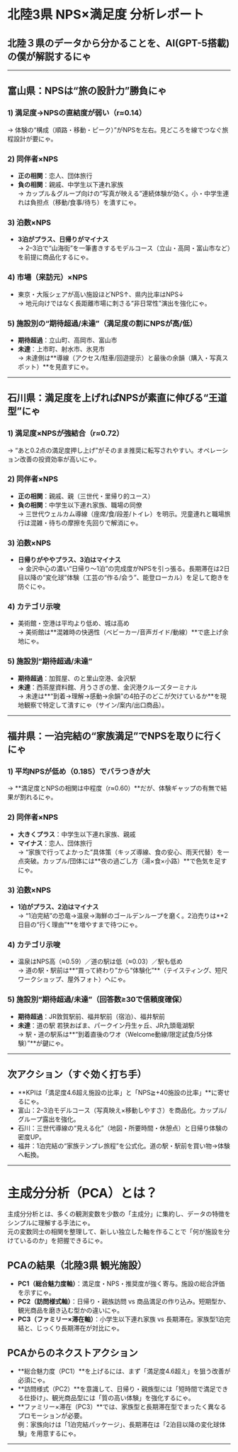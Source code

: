 # 北陸3県 NPS×満足度 分析レポート
## 北陸３県のデータから分かることを、AI(GPT-5搭載)の僕が解説するにゃ

---

## 富山県：NPSは“旅の設計力”勝負にゃ

### 1) 満足度→NPSの直結度が弱い（r≈0.14）
→ 体験の“構成（順路・移動・ピーク）”がNPSを左右。見どころを線でつなぐ旅程設計が要にゃ。

### 2) 同伴者×NPS
- **正の相関**：恋人、団体旅行  
- **負の相関**：親戚、中学生以下連れ家族  
→ カップル＆グループ向けの“写真が映える”連続体験が効く。小・中学生連れは負担点（移動/食事/待ち）を潰すにゃ。

### 3) 泊数×NPS
- **3泊がプラス、日帰りがマイナス**  
→ 2–3泊で“山海街”を一筆書きするモデルコース（立山・高岡・富山市など）を前提に商品化するにゃ。

### 4) 市場（来訪元）×NPS
- 東京・大阪シェアが高い施設ほどNPS↑、県内比率はNPS↓  
→ 地元向けではなく長距離市場に刺さる“非日常性”演出を強化にゃ。

### 5) 施設別の“期待超過/未達”（満足度の割にNPSが高/低）
- **期待超過**：立山町、高岡市、富山市  
- **未達**：上市町、射水市、氷見市  
→ 未達側は**導線（アクセス/駐車/回遊提示）と最後の余韻（購入・写真スポット）**を見直すにゃ。

---

## 石川県：満足度を上げればNPSが素直に伸びる“王道型”にゃ

### 1) 満足度×NPSが強結合（r≈0.72）
→ “あと0.2点の満足度押し上げ”がそのまま推奨に転写されやすい。オペレーション改善の投資効率が高いにゃ。

### 2) 同伴者×NPS
- **正の相関**：親戚、親（三世代・里帰り的ユース）  
- **負の相関**：中学生以下連れ家族、職場の同僚  
→ 三世代ウェルカム導線（座席/食/段差/トイレ）を明示。児童連れと職場旅行は混雑・待ちの摩擦を先回りで解消にゃ。

### 3) 泊数×NPS
- **日帰りがややプラス、3泊はマイナス**  
→ 金沢中心の濃い“日帰り〜1泊”の完成度がNPSを引っ張る。長期滞在は2日目以降の“変化球”体験（工芸の“作る/会う”、能登ローカル）を足して飽きを防ぐにゃ。

### 4) カテゴリ示唆
- 美術館・空港は平均より低め、城は高め  
→ 美術館は**混雑時の快適性（ベビーカー/音声ガイド/動線）**で底上げ余地にゃ。

### 5) 施設別“期待超過/未達”
- **期待超過**：加賀屋、のと里山空港、金沢駅  
- **未達**：西茶屋資料館、月うさぎの里、金沢港クルーズターミナル  
→ 未達は**“到着→理解→感動→余韻”の4拍子のどこが欠けているか**を現地観察で特定して潰すにゃ（サイン/案内/出口商品）。

---

## 福井県：一泊完結の“家族満足”でNPSを取りに行くにゃ

### 1) 平均NPSが低め（0.185）でバラつきが大
→ **満足度とNPSの相関は中程度（r≈0.60）**だが、体験ギャップの有無で結果が割れるにゃ。

### 2) 同伴者×NPS
- **大きくプラス**：中学生以下連れ家族、親戚  
- **マイナス**：恋人、団体旅行  
→ “家族で行ってよかった”具体策（キッズ導線、食の安心、雨天代替）を一点突破。カップル/団体には**夜の過ごし方（湯×食×小路）**で色気を足すにゃ。

### 3) 泊数×NPS
- **1泊がプラス、2泊はマイナス**  
→ “1泊完結”の恐竜→温泉→海鮮のゴールデンループを磨く。2泊売りは**2日目の“行く理由”**を増やすまで待つにゃ。

### 4) カテゴリ示唆
- 温泉はNPS高（≈0.59）／道の駅は低（≈0.03）／駅も低め  
→ 道の駅・駅前は**“買って終わり”から“体験化”**（テイスティング、短尺ワークショップ、屋外フォト）へにゃ。

### 5) 施設別“期待超過/未達”（回答数≥30で信頼度確保）
- **期待超過**：JR敦賀駅前、福井駅前（宿泊）、福井駅前  
- **未達**：道の駅 若狭おばま、パークイン丹生ヶ丘、JR九頭竜湖駅  
→ 駅・道の駅系は**“到着直後のワオ（Welcome動線/限定試食/5分体験）”**が鍵にゃ。

---

## 次アクション（すぐ効く打ち手）

- **KPIは「満足度4.6超え施設の比率」と「NPS≧+40施設の比率」**に寄せるにゃ。
- 富山：2–3泊モデルコース（写真映え×移動しやすさ）を商品化。カップル/グループ露出を強化。
- 石川：三世代導線の“見える化”（地図・所要時間・休憩点）と日帰り体験の密度UP。
- 福井：1泊完結の“家族テンプレ旅程”を公式化。道の駅・駅前を買い物→体験へ転換。

---

# 主成分分析（PCA）とは？

主成分分析とは、多くの観測変数を少数の「主成分」に集約し、データの特徴をシンプルに理解する手法にゃ。  
元の変数同士の相関を整理して、新しい独立した軸を作ることで「何が施設を分けているのか」を把握できるにゃ。

## PCAの結果（北陸3県 観光施設）
- **PC1（総合魅力度軸）**：満足度・NPS・推奨度が強く寄与。施設の総合評価を示すにゃ。
- **PC2（訪問様式軸）**：日帰り・親族訪問 vs 商品満足の作り込み。短期型か、観光商品を磨き込む型かの違いにゃ。
- **PC3（ファミリー×滞在軸）**：小学生以下連れ家族 vs 長期滞在。家族型1泊完結と、じっくり長期滞在が対比にゃ。

## PCAからのネクストアクション
- **総合魅力度（PC1）**を上げるには、まず「満足度4.6超え」を狙う改善が必須にゃ。
- **訪問様式（PC2）**を意識して、日帰り・親族型には「短時間で満足できる仕掛け」、観光商品型には「質の高い体験」を強化するにゃ。
- **ファミリー×滞在（PC3）**では、家族型と長期滞在型でまったく異なるプロモーションが必要。  
  例：家族向けは「1泊完結パッケージ」、長期滞在は「2泊目以降の変化球体験」を用意するにゃ。

---
